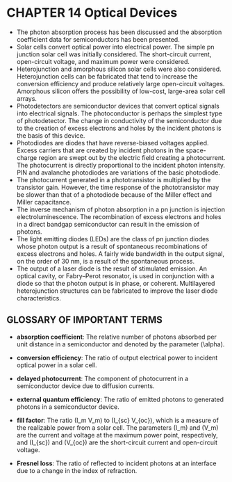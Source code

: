 # CHAPTER 14 Optical Devices

- The photon absorption process has been discussed and the absorption coefficient data for semiconductors has been presented.
- Solar cells convert optical power into electrical power. The simple pn junction solar cell was initially considered. The short-circuit current, open-circuit voltage, and maximum power were considered.
- Heterojunction and amorphous silicon solar cells were also considered. Heterojunction cells can be fabricated that tend to increase the conversion efficiency and produce relatively large open-circuit voltages. Amorphous silicon offers the possibility of low-cost, large-area solar cell arrays.
- Photodetectors are semiconductor devices that convert optical signals into electrical signals. The photoconductor is perhaps the simplest type of photodetector. The change in conductivity of the semiconductor due to the creation of excess electrons and holes by the incident photons is the basis of this device.
- Photodiodes are diodes that have reverse-biased voltages applied. Excess carriers that are created by incident photons in the space-charge region are swept out by the electric field creating a photocurrent. The photocurrent is directly proportional to the incident photon intensity. PIN and avalanche photodiodes are variations of the basic photodiode.
- The photocurrent generated in a phototransistor is multiplied by the transistor gain. However, the time response of the phototransistor may be slower than that of a photodiode because of the Miller effect and Miller capacitance.
- The inverse mechanism of photon absorption in a pn junction is injection electroluminescence. The recombination of excess electrons and holes in a direct bandgap semiconductor can result in the emission of photons.
- The light emitting diodes (LEDs) are the class of pn junction diodes whose photon output is a result of spontaneous recombinations of excess electrons and holes. A fairly wide bandwidth in the output signal, on the order of 30 nm, is a result of the spontaneous process.
- The output of a laser diode is the result of stimulated emission. An optical cavity, or Fabry–Perot resonator, is used in conjunction with a diode so that the photon output is in phase, or coherent. Multilayered heterojunction structures can be fabricated to improve the laser diode characteristics.

## GLOSSARY OF IMPORTANT TERMS

- **absorption coefficient**: The relative number of photons absorbed per unit distance in a semiconductor and denoted by the parameter \(\alpha\).

- **conversion efficiency**: The ratio of output electrical power to incident optical power in a solar cell.

- **delayed photocurrent**: The component of photocurrent in a semiconductor device due to diffusion currents.

- **external quantum efficiency**: The ratio of emitted photons to generated photons in a semiconductor device.

- **fill factor**: The ratio \(I_m V_m\) to \(I_{sc} V_{oc}\), which is a measure of the realizable power from a solar cell. The parameters \(I_m\) and \(V_m\) are the current and voltage at the maximum power point, respectively, and \(I_{sc}\) and \(V_{oc}\) are the short-circuit current and open-circuit voltage.

- **Fresnel loss**: The ratio of reflected to incident photons at an interface due to a change in the index of refraction.